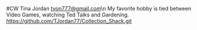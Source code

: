 #CW
Tina Jordan
tvon777@gmail.com\n
My favorite hobby is tied between Video Games, watching Ted Talks and Gardening.
https://github.com/TJordan77/Collection_Shack.git
